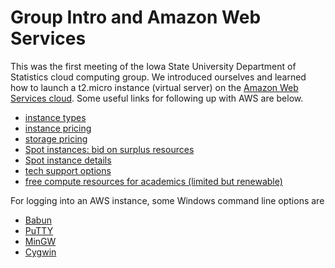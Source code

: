 # Group Intro and Amazon Web Services

This was the first meeting of the Iowa State University Department of Statistics cloud computing group. We introduced ourselves and learned how to launch a t2.micro instance (virtual server) on the [Amazon Web Services cloud](aws.amazon.com). Some useful links for following up with AWS are below.

- [instance types](https://aws.amazon.com/ec2/instance-types/)
- [instance pricing](https://aws.amazon.com/ec2/pricing/)
- [storage pricing](https://aws.amazon.com/ebs/pricing/)
- [Spot instances: bid on surplus resources](http://aws.amazon.com/ec2/purchasing-options/spot-instances/)
- [Spot instance details](http://docs.aws.amazon.com/AWSEC2/latest/UserGuide/using-spot-instances.html/)
- [tech support options](https://aws.amazon.com/premiumsupport/)
- [free compute resources for academics (limited but renewable)](http://aws.amazon.com/education/awseducate/)

For logging into an AWS instance, some Windows command line options are

- [Babun](http://babun.github.io/)
- [PuTTY](http://www.chiark.greenend.org.uk/~sgtatham/putty/download.html)
- [MinGW](http://www.mingw.org/)
- [Cygwin](https://www.cygwin.com/)
